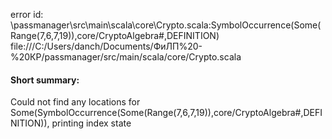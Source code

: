 error id: <WORKSPACE>\passmanager\src\main\scala\core\Crypto.scala:SymbolOccurrence(Some(Range(7,6,7,19)),core/CryptoAlgebra#,DEFINITION)
file:///C:/Users/danch/Documents/ФиЛП%20-%20КР/passmanager/src/main/scala/core/Crypto.scala

#### Short summary: 

Could not find any locations for Some(SymbolOccurrence(Some(Range(7,6,7,19)),core/CryptoAlgebra#,DEFINITION)), printing index state